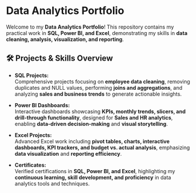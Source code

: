 # Data Analytics Portfolio

Welcome to my **Data Analytics Portfolio**! This repository contains my practical work in **SQL, Power BI, and Excel**, demonstrating my skills in **data cleaning, analysis, visualization, and reporting**.  

## 🛠️ Projects & Skills Overview

- **SQL Projects:**  
  Comprehensive projects focusing on **employee data cleaning**, removing duplicates and NULL values, performing **joins and aggregations**, and analyzing **sales and business trends** to generate actionable insights.

- **Power BI Dashboards:**  
  Interactive dashboards showcasing **KPIs, monthly trends, slicers, and drill-through functionality**, designed for **Sales and HR analytics**, enabling **data-driven decision-making** and **visual storytelling**.

- **Excel Projects:**  
  Advanced Excel work including **pivot tables, charts, interactive dashboards, KPI trackers, and budget vs. actual analysis**, emphasizing **data visualization** and **reporting efficiency**.

- **Certificates:**  
  Verified certifications in **SQL, Power BI, and Excel**, highlighting my **continuous learning, skill development, and proficiency** in data analytics tools and techniques.
